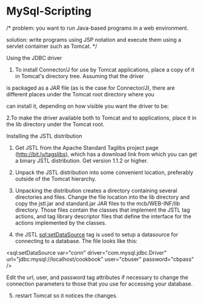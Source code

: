 # MySql-Scripting

/* problem: you want to run Java-based programs in a web environment.

solution: write programs using JSP notation and execute them using a servlet container such as Tomcat. */

Using the JDBC driver

1. To install Connector/J for use by Tomcat applications, place a copy of it in Tomcat's directory tree. Assuming that the driver

is packaged as a JAR file (as is the case for Connector/J), there are different places under the Tomcat root directory where you

can install it, depending on how visible you want the driver to be: 


2.To make the driver available both to Tomcat and to applications, place it in the lib directory under the Tomcat root.


Installing the JSTL distribution

1. Get JSTL from the Apache Standard Taglibs project page (http://bit.ly/tagslibs), which has a download link from which you can get a binary JSTL distribution.
Get version 1.1.2 or higher.

2. Unpack the JSTL distribution into some convenient location, preferably outside of the Tomcat hierarchy.

3. Unpacking the distribution creates a directory containing several directories and files. Change the file location into the lib directory 
and copy the jstl.jar and standard.jar JAR files to the mcb/WEB-INF/lib directory. Those files contain the classes that implement the JSTL tag actions,
and tag library descriptor files that define the interface for the actions implemented by the classes.

4. the JSTL <sql:setDataSource> tag is used to setup a datasource for connecting to a database. The file looks like this:

<sql:setDataSource
var="conn"
driver="com.mysql.jdbc.Driver"
url="jdbc:mysql://localhost/cookbook"
user="cbuser"
password="cbpass"
/>

Edit the url, user, and password tag attributes if necessary to change the connection parameters to those that you use for 
accessing your database. 

5. restart Tomcat so it notices the changes.
